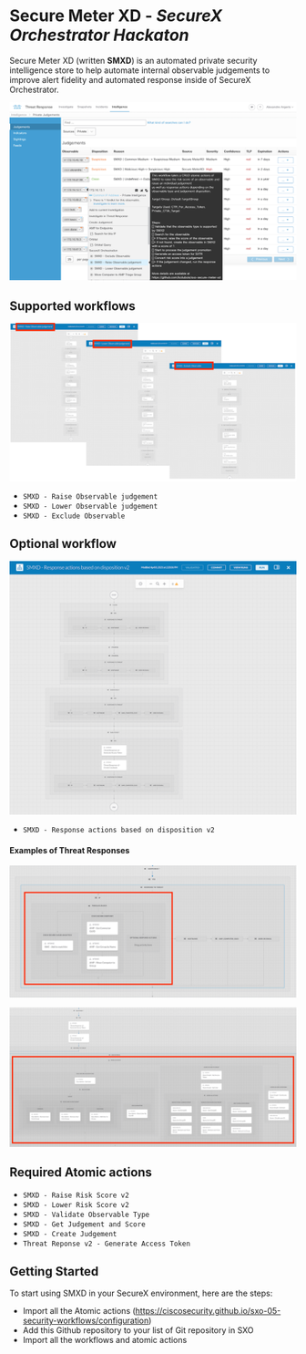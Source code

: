 # Secure Meter XD - _SecureX Orchestrator Hackaton_ 

Secure Meter XD (written **SMXD**) is an automated private security intelligence store to help automate internal observable judgements to improve alert fidelity and automated response inside of SecureX Orchestrator.

![image](./docs/img/smxd1.png)
<br/> 


## Supported workflows

![image](./docs/img/smxd2.png)
<br/> 

* ```SMXD - Raise Observable judgement ```
* ```SMXD - Lower Observable judgement ```
* ```SMXD - Exclude Observable```

## Optional workflow

![image](./docs/img/smxd3.png)
<br/> 

* ```SMXD - Response actions based on disposition v2 ```

#### Examples of Threat Responses

![image](./docs/img/smxd4.png)
<br/> 

![image](./docs/img/smxd5.png)
<br/> 

## Required Atomic actions
* ```SMXD - Raise Risk Score v2 ```
* ```SMXD - Lower Risk Score v2 ```
* ```SMXD - Validate Observable Type ```
* ```SMXD - Get Judgement and Score ```
* ```SMXD - Create Judgement ```
* ```Threat Reponse v2 - Generate Access Token ```

## Getting Started
To start using SMXD in your SecureX environment, here are the steps:
* Import all the Atomic actions (https://ciscosecurity.github.io/sxo-05-security-workflows/configuration)
* Add this Github repository to your list of Git repository in SXO
* Import all the workflows and atomic actions
